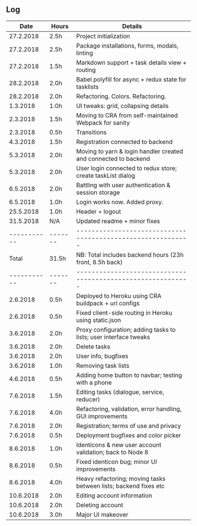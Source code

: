 ## Log
| Date      | Hours | Details
|-----------|-------|------------------------------
| 27.2.2018 | 2.5h  | Project initialization
| 27.2.2018 | 2.5h  | Package installations, forms, modals, linting
| 27.2.2018 | 1.5h  | Markdown support + task details view + routing
| 28.2.2018 | 2.0h  | Babel polyfill for async + redux state for tasklists
| 28.2.2018 | 2.0h  | Refactoring. Colors. Refactoring.
| 1.3.2018  | 1.0h  | UI tweaks: grid, collapsing details
| 2.3.2018  | 1.5h  | Moving to CRA from self-maintained Webpack for sanity
| 2.3.2018  | 0.5h  | Transitions
| 4.3.2018  | 1.5h  | Registration connected to backend
| 5.3.2018  | 2.0h  | Moving to yarn & login handler created and connected to backend
| 5.3.2018  | 2.0h  | User login connected to redux store; create taskList dialog
| 6.5.2018  | 2.0h  | Battling with user authentication & session storage
| 6.5.2018  | 1.0h  | Login works now. Added proxy.
| 25.5.2018 | 1.0h  | Header + logout
| 31.5.2018 | N/A   | Updated readme + minor fixes
|-----------|-------|-----------------------------------------------------------
| Total     | 31.5h | NB: Total includes backend hours (23h front, 8.5h back)
|-----------|-------|-----------------------------------------------------------
| 2.6.2018  | 0.5h  | Deployed to Heroku using CRA buildpack + url configs
| 2.6.2018  | 0.5h  | Fixed client-side routing in Heroku using static.json
| 3.6.2018  | 2.0h  | Proxy configuration; adding tasks to lists; user interface tweaks
| 3.6.2018  | 2.0h  | Delete tasks
| 3.6.2018  | 2.0h  | User info, bugfixes
| 3.6.2018  | 1.0h  | Removing task lists
| 4.6.2018  | 0.5h  | Adding home button to navbar; testing with a phone
| 7.6.2018  | 1.5h  | Editing tasks (dialogue, service, reducer)
| 7.6.2018  | 4.0h  | Refactoring, validation, error handling, GUI improvements
| 7.6.2018  | 2.0h  | Registration; terms of use and privacy
| 7.6.2018  | 0.5h  | Deployment bugfixes and color picker
| 8.6.2018  | 1.0h  | Identicons & new user account validation; back to Node 8
| 8.6.2018  | 0.5h  | Fixed identicon bug; minor UI improvements
| 8.6.2018  | 4.0h  | Heavy refactoring; moving tasks between lists; backend fixes etc
| 10.6.2018 | 2.0h  | Editing account information
| 10.6.2018 | 2.0h  | Deleting account
| 10.6.2018 | 3.0h  | Major UI makeover

